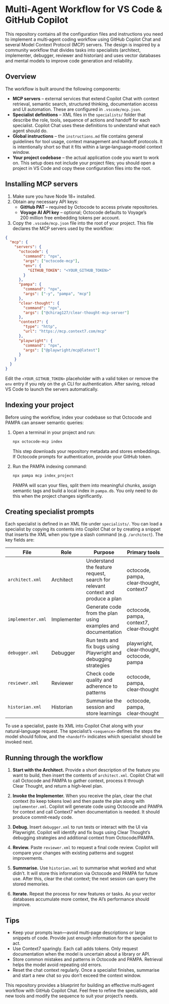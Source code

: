 # Multi‑Agent Workflow for VS Code & GitHub Copilot

This repository contains all the configuration files and instructions you need to implement a multi‑agent coding workflow using GitHub Copilot Chat and several Model Context Protocol (MCP) servers.  The design is inspired by a community workflow that divides tasks into specialists (architect, implementer, debugger, reviewer and historian) and uses vector databases and mental models to improve code generation and reliability.

## Overview

The workflow is built around the following components:

* **MCP servers** – external services that extend Copilot Chat with context retrieval, semantic search, structured thinking, documentation access and UI automation.  These are configured in `.vscode/mcp.json`.
* **Specialist definitions** – XML files in the `specialists/` folder that describe the role, tools, sequence of actions and handoff for each specialist.  Copilot Chat uses these definitions to understand what each agent should do.
* **Global instructions** – the `instructions.md` file contains general guidelines for tool usage, context management and handoff protocols.  It is intentionally short so that it fits within a large‑language‑model context window.
* **Your project codebase** – the actual application code you want to work on.  This setup does not include your project files; you should open a project in VS Code and copy these configuration files into the root.

## Installing MCP servers

1. Make sure you have Node 18+ installed.
2. Obtain any necessary API keys:
   * **GitHub PAT** – required by Octocode to access private repositories.
   * **Voyage AI API key** – optional; Octocode defaults to Voyage’s 200 million free embedding tokens per account.
3. Copy the `.vscode/mcp.json` file into the root of your project.  This file declares the MCP servers used by the workflow:

```json
{
  "mcp": {
    "servers": {
      "octocode": {
        "command": "npx",
        "args": ["octocode-mcp"],
        "env": {
          "GITHUB_TOKEN": "<YOUR_GITHUB_TOKEN>"
        }
      },
      "pampa": {
        "command": "npx",
        "args": ["-y", "pampa", "mcp"]
      },
      "clear-thought": {
        "command": "npx",
        "args": ["@chirag127/clear-thought-mcp-server"]
      },
      "context7": {
        "type": "http",
        "url": "https://mcp.context7.com/mcp"
      },
      "playwright": {
        "command": "npx",
        "args": ["@playwright/mcp@latest"]
      }
    }
  }
}
```

Edit the `<YOUR_GITHUB_TOKEN>` placeholder with a valid token or remove the `env` entry if you rely on the `gh` CLI for authentication.  After saving, reload VS Code to launch the servers automatically.

## Indexing your project

Before using the workflow, index your codebase so that Octocode and PAMPA can answer semantic queries:

1. Open a terminal in your project and run:

   ```bash
   npx octocode-mcp index
   ```

   This step downloads your repository metadata and stores embeddings.  If Octocode prompts for authentication, provide your GitHub token.

2. Run the PAMPA indexing command:

   ```bash
   npx pampa mcp index_project
   ```

   PAMPA will scan your files, split them into meaningful chunks, assign semantic tags and build a local index in `pampa.db`.  You only need to do this when the project changes significantly.

## Creating specialist prompts

Each specialist is defined in an XML file under `specialists/`.  You can load a specialist by copying its contents into Copilot Chat or by creating a snippet that inserts the XML when you type a slash command (e.g. `/architect`).  The key fields are:

| File | Role | Purpose | Primary tools | Handoff |
|------|------|---------|--------------|---------|
| `architect.xml` | Architect | Understand the feature request, search for relevant context and produce a plan | octocode, pampa, clear‑thought, context7 | implementer |
| `implementer.xml` | Implementer | Generate code from the plan using examples and documentation | octocode, pampa, context7, clear‑thought | debugger |
| `debugger.xml` | Debugger | Run tests and fix bugs using Playwright and debugging strategies | playwright, clear‑thought, octocode, pampa | reviewer |
| `reviewer.xml` | Reviewer | Check code quality and adherence to patterns | octocode, pampa, clear‑thought | historian |
| `historian.xml` | Historian | Summarise the session and store learnings | octocode, pampa, clear‑thought | architect |

To use a specialist, paste its XML into Copilot Chat along with your natural‑language request.  The specialist’s `<sequence>` defines the steps the model should follow, and the `<handoff>` indicates which specialist should be invoked next.

## Running through the workflow

1. **Start with the Architect.** Provide a short description of the feature you want to build, then insert the contents of `architect.xml`.  Copilot Chat will call Octocode and PAMPA to gather context, process it through Clear Thought, and return a high‑level plan.

2. **Invoke the Implementer.** When you receive the plan, clear the chat context (to keep tokens low) and then paste the plan along with `implementer.xml`.  Copilot will generate code using Octocode and PAMPA for context and call Context7 when documentation is needed.  It should produce commit‑ready code.

3. **Debug.** Insert `debugger.xml` to run tests or interact with the UI via Playwright.  Copilot will identify and fix bugs using Clear Thought’s debugging strategies and additional context from Octocode/PAMPA.

4. **Review.** Paste `reviewer.xml` to request a final code review.  Copilot will compare your changes with existing patterns and suggest improvements.

5. **Summarise.** Use `historian.xml` to summarise what worked and what didn’t.  It will store this information via Octocode and PAMPA for future use.  After this, clear the chat context; the next session can query the stored memories.

6. **Iterate.** Repeat the process for new features or tasks.  As your vector databases accumulate more context, the AI’s performance should improve.

## Tips

* Keep your prompts lean—avoid multi‑page descriptions or large snippets of code.  Provide just enough information for the specialist to act.
* Use Context7 sparingly.  Each call adds tokens.  Only request documentation when the model is uncertain about a library or API.
* Store common mistakes and patterns in Octocode and PAMPA.  Retrieval helps the model avoid repeating old errors.
* Reset the chat context regularly.  Once a specialist finishes, summarise and start a new chat so you don’t exceed the context window.

This repository provides a blueprint for building an effective multi‑agent workflow with GitHub Copilot Chat.  Feel free to refine the specialists, add new tools and modify the sequence to suit your project’s needs.
